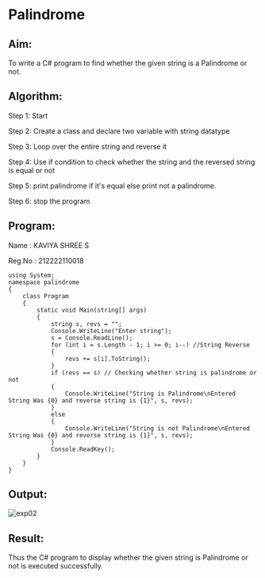 # Palindrome


## Aim:
To write a C# program to find whether the given string is a Palindrome or not.
## Algorithm:
Step 1: Start

Step 2: Create a class and declare two variable with string datatype

Step 3: Loop over the entire string and reverse it

Step 4: Use if condition to check whether the string and the reversed string is equal or not

Step 5: print palindrome if it's equal else print not a palindrome.

Step 6: stop the program
## Program:
Name : KAVIYA SHREE S

Reg.No : 212222110018
```
using System;
namespace palindrome
{
    class Program
    {
        static void Main(string[] args)
        {
            string s, revs = "";
            Console.WriteLine("Enter string");
            s = Console.ReadLine();
            for (int i = s.Length - 1; i >= 0; i--) //String Reverse  
            {
                revs += s[i].ToString();
            }
            if (revs == s) // Checking whether string is palindrome or not  
            {
                Console.WriteLine("String is Palindrome\nEntered String Was {0} and reverse string is {1}", s, revs);
            }
            else
            {
                Console.WriteLine("String is not Palindrome\nEntered String Was {0} and reverse string is {1}", s, revs);
            }
            Console.ReadKey();
        }
    }
}
```

## Output:
![exp02](https://github.com/arunkumarsukdevchavan/Palindrome/assets/118343978/74e362aa-71e4-400b-8c34-4e5e6bb4c544)

## Result:
Thus the C# program to display whether the given string is Palindrome or not is executed successfully.
